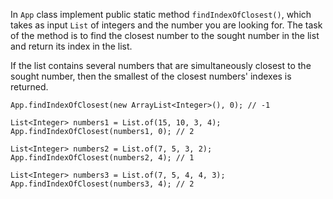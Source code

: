 In ```App``` class implement public static method ```findIndexOfClosest()```, which takes as input ```List``` of
integers and the number you are looking for. The task of the method is to find the closest number to the sought number
in the list and return its index in the list.

If the list contains several numbers that are simultaneously closest to the sought number, then the smallest of the
closest numbers' indexes is returned.
```
App.findIndexOfClosest(new ArrayList<Integer>(), 0); // -1

List<Integer> numbers1 = List.of(15, 10, 3, 4);
App.findIndexOfClosest(numbers1, 0); // 2

List<Integer> numbers2 = List.of(7, 5, 3, 2);
App.findIndexOfClosest(numbers2, 4); // 1

List<Integer> numbers3 = List.of(7, 5, 4, 4, 3);
App.findIndexOfClosest(numbers3, 4); // 2
